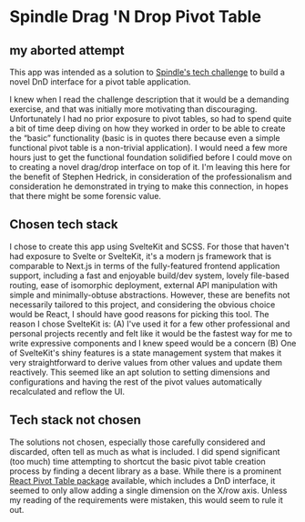 # Spindle Drag 'N Drop Pivot Table
## my aborted attempt

This app was intended as a solution to [Spindle's tech challenge](https://spindle.notion.site/Take-Home-Challenge-The-Drag-n-Drop-Multi-Pivot-Table-0ba1957eabcf418cad6e4da866fc5fa7) to build a novel DnD interface for a pivot table application.

I knew when I read the challenge description that it would be a demanding exercise, and that was initially more motivating than discouraging. Unfortunately I had no prior exposure to pivot tables, so had to spend quite a bit of time deep diving on how they worked in order to be able to create the “basic” functionality (basic is in quotes there because even a simple functional pivot table is a non-trivial application). I would need a few more hours just to get the functional foundation solidified before I could move on to creating a novel drag/drop interface on top of it. I'm leaving this here for the benefit of Stephen Hedrick, in consideration of the professionalism and consideration he demonstrated in trying to make this connection, in hopes that there might be some forensic value.

## Chosen tech stack
I chose to create this app using SvelteKit and SCSS. For those that haven't had exposure to Svelte or SvelteKit, it's a modern js framework that is comparable to Next.js in terms of the fully-featured frontend application support, including a fast and enjoyable build/dev system, lovely file-based routing, ease of isomorphic deployment, external API manipulation with simple and minimally-obtuse abstractions. However, these are benefits not necessarily tailored to this project, and considering the obvious choice would be React, I should have good reasons for picking this tool. The reason I chose SvelteKit is: (A) I've used it for a few other professional and personal projects recently and felt like it would be the fastest way for me to write expressive components and I knew speed would be a concern (B) One of SvelteKit's shiny features is a state management system that makes it very straightforward to derive values from other values and update them reactively. This seemed like an apt solution to setting dimensions and configurations and having the rest of the pivot values automatically recalculated and reflow the UI.

## Tech stack not chosen
The solutions not chosen, especially those carefully considered and discarded, often tell as much as what is included. I did spend significant (too much) time attempting to shortcut the basic pivot table creation process by finding a decent library as a base. While there is a prominent [React Pivot Table package](https://github.com/plotly/react-pivottable) available, which includes a DnD interface, it seemed to only allow adding a single dimension on the X/row axis. Unless my reading of the requirements were mistaken, this would seem to rule it out.
